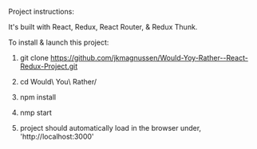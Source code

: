 Project instructions:

It's built with React, Redux, React Router, & Redux Thunk.

To install & launch this project:

1. git clone https://github.com/jkmagnussen/Would-Yoy-Rather--React-Redux-Project.git

2. cd Would\ You\ Rather/

3. npm install

4. nmp start

5. project should automatically load in the browser under, 'http://localhost:3000'
